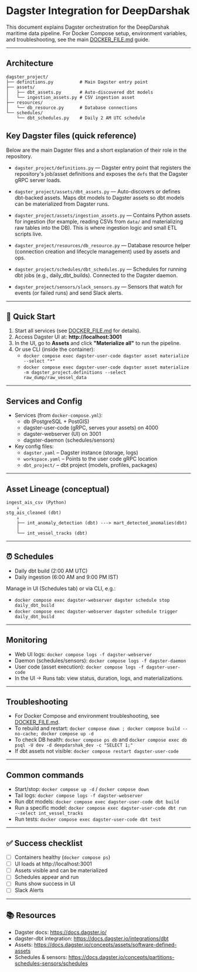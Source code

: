 # Dagster Integration for DeepDarshak

This document explains Dagster orchestration for the DeepDarshak maritime data pipeline. For Docker Compose setup, environment variables, and troubleshooting, see the main [DOCKER_FILE.md](DOCKER_FILE.md) guide.

---

## Architecture

```
dagster_project/
├── definitions.py          # Main Dagster entry point
├── assets/
│   ├── dbt_assets.py       # Auto-discovered dbt models
│   └── ingestion_assets.py # CSV ingestion asset
├── resources/
│   └── db_resource.py      # Database connections
└── schedules/
    └── dbt_schedules.py    # Daily 2 AM UTC schedule
```

## Key Dagster files (quick reference)

Below are the main Dagster files and a short explanation of their role in the repository.

- `dagster_project/definitions.py` — Dagster entry point that registers the repository's job/asset definitions and exposes the `defs` that the Dagster gRPC server loads.

- `dagster_project/assets/dbt_assets.py` — Auto-discovers or defines dbt-backed assets. Maps dbt models to Dagster assets so dbt models can be materialized from Dagster runs.

- `dagster_project/assets/ingestion_assets.py` — Contains Python assets for ingestion (for example, reading CSVs from `data/` and materializing raw tables into the DB). This is where ingestion logic and small ETL scripts live.

- `dagster_project/resources/db_resource.py` — Database resource helper (connection creation and lifecycle management) used by assets and ops.

- `dagster_project/schedules/dbt_schedules.py` — Schedules for running dbt jobs (e.g., daily_dbt_builds). Connected to the Dagster daemon.

- `dagster_project/sensors/slack_sensors.py` — Sensors that watch for events (or failed runs) and send Slack alerts.

---

## 🚀 Quick Start

1. Start all services (see [DOCKER_FILE.md](DOCKER_FILE.md) for details).
2. Access Dagster UI at: **http://localhost:3001**
3. In the UI, go to **Assets** and click **"Materialize all"** to run the pipeline.
4. Or use CLI (inside the container):
   - `docker compose exec dagster-user-code dagster asset materialize --select "*"`
   - `docker compose exec dagster-user-code dagster asset materialize -m dagster_project.definitions --select raw_dump/raw_vessel_data`

---

## Services and Config

- Services (from `docker-compose.yml`):
  - db (PostgreSQL + PostGIS)
  - dagster-user-code (gRPC, serves your assets) on 4000
  - dagster-webserver (UI) on 3001
  - dagster-daemon (schedules/sensors)
- Key config files:
  - `dagster.yaml` – Dagster instance (storage, logs)
  - `workspace.yaml` – Points to the user code gRPC location
  - `dbt_project/` – dbt project (models, profiles, packages)

---

## Asset Lineage (conceptual)

```
ingest_ais_csv (Python)
    ↓
stg_ais_cleaned (dbt)
    ↓
    ├── int_anomaly_detection (dbt) ---> mart_detected_anomalies(dbt)
    │
    └── int_vessel_tracks (dbt)
```

---

## ⏰ Schedules

- Daily dbt build (2:00 AM UTC)
- Daily ingestion (6:00 AM and 9:00 PM IST)

Manage in UI (Schedules tab) or via CLI, e.g.:
- `docker compose exec dagster-webserver dagster schedule stop daily_dbt_build`
- `docker compose exec dagster-webserver dagster schedule trigger daily_dbt_build`

---

## Monitoring

- Web UI logs: `docker compose logs -f dagster-webserver`
- Daemon (schedules/sensors): `docker compose logs -f dagster-daemon`
- User code (asset execution): `docker compose logs -f dagster-user-code`
- In the UI → Runs tab: view status, duration, logs, and materializations.

---

## Troubleshooting

- For Docker Compose and environment troubleshooting, see [DOCKER_FILE.md](DOCKER_FILE.md).
- To rebuild and restart: `docker compose down ; docker compose build --no-cache; docker compose up -d`
- To check DB health: `docker compose ps db` and `docker compose exec db psql -U dev -d deepdarshak_dev -c "SELECT 1;"`
- If dbt assets not visible: `docker compose restart dagster-user-code`

---

## Common commands

- Start/stop: `docker compose up -d` / `docker compose down`
- Tail logs: `docker compose logs -f dagster-webserver`
- Run dbt models: `docker compose exec dagster-user-code dbt build`
- Run a specific model: `docker compose exec dagster-user-code dbt run --select int_vessel_tracks`
- Run tests: `docker compose exec dagster-user-code dbt test`


---

## ✅ Success checklist

- [ ] Containers healthy (`docker compose ps`)
- [ ] UI loads at http://localhost:3001
- [ ] Assets visible and can be materialized
- [ ] Schedules appear and run
- [ ] Runs show success in UI
- [ ] Slack Alerts

---

## 📚 Resources

- Dagster docs: https://docs.dagster.io/
- dagster-dbt integration: https://docs.dagster.io/integrations/dbt
- Assets: https://docs.dagster.io/concepts/assets/software-defined-assets
- Schedules & sensors: https://docs.dagster.io/concepts/partitions-schedules-sensors/schedules